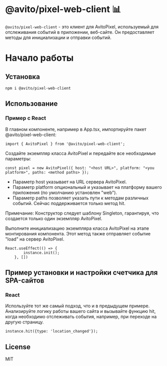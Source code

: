 # @avito/pixel-web-client 📊

```@avito/pixel-web-client``` - это клиент для AvitoPixel, используемый для отслеживания событий в приложении, веб-сайте. Он предоставляет методы для инициализации и отправки событий.


# Начало работы

## Установка

```shell
npm i @avito/pixel-web-client
```

## Использование
### Пример с React

В главном компоненте, например в App.tsx, импортируйте пакет @avito/pixel-web-client:
```react
import { AvitoPixel } from '@avito/pixel-web-client';
```

Создайте экземпляр класса AvitoPixel и передайте все необходимые параметры:
```react
const pixel = new AvitoPixel({ host: "<host URL>", platform: "<you platform>", paths: <method paths> });
```
- Параметр host указывает на URL сервера AvitoPixel.
- Параметр platform опциональный и указывает на платформу вашего приложения (по умолчанию установлен "web").
- Параметр paths позволяет указать пути к методам различных событий. Сейчас поддерживается только метод hit.

Примечание: Конструктор следует шаблону Singleton, гарантируя, что создается только один экземпляр AvitoPixel.

Выполните инициализацию экземпляра класса AvitoPixel на этапе монтирования компонента. Этот метод также отправляет событие "load" на сервер AvitoPixel.
```react
React.useEffect(() => {
        instance.init();
    }, [])
```

## Пример установки и настройки счетчика для SPA-сайтов
### React

Используйте тот же самый подход, что и в предыдущем примере. Анализируйте логику работы вашего сайта и вызывайте функцию hit, когда необходимо отслеживать события, например, при переходе на другую страницу.

```react
instance.hit({type: 'location_changed'});
```

## License
MIT